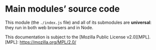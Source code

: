 # Main modules’ source code
This module (the `./index.js` file) and all of its submodules are **universal**:
they run in both web browsers and in Node.

This documentation is subject to the [Mozilla Public License v2.0][MPL].
[MPL]: https://mozilla.org/MPL/2.0/
